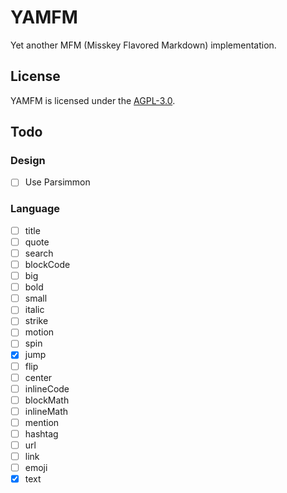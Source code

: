 # YAMFM
Yet another MFM (Misskey Flavored Markdown) implementation.

## License
YAMFM is licensed under the [AGPL-3.0](LICENSE).

## Todo
### Design
* [ ] Use Parsimmon

### Language
* [ ] title
* [ ] quote
* [ ] search
* [ ] blockCode
* [ ] big
* [ ] bold
* [ ] small
* [ ] italic
* [ ] strike
* [ ] motion
* [ ] spin
* [x] jump
* [ ] flip
* [ ] center
* [ ] inlineCode
* [ ] blockMath
* [ ] inlineMath
* [ ] mention
* [ ] hashtag
* [ ] url
* [ ] link
* [ ] emoji
* [x] text
